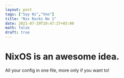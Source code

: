 ```yaml
---
layout: post
tags: ["Say Hi","Vno"]
title: "Nix Rocks No 1"
date: 2021-07-29T19:47:27+03:00
math: false
draft: true
---
```

# NixOS is an awesome idea.

All your config in one file, more only if you want to! 

